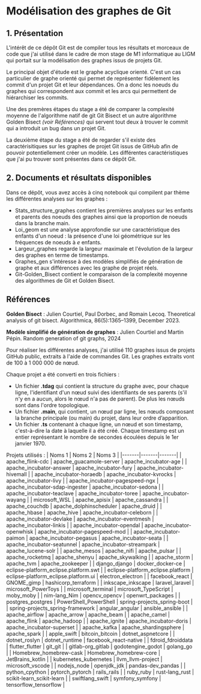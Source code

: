 # Modélisation des graphes de Git

## 1. Présentation

L'intérêt de ce dépôt Git est de compiler tous les résultats et morceaux de code que j'ai utilisé dans le cadre de mon stage de M1 informatique au LIGM qui portait sur la modélisation des graphes issus de projets Git.

Le principal objet d'étude est le graphe acyclique orienté. C'est un cas particulier de graphe orienté qui permet de représenter fidèlement les commit d'un projet Git et leur dépendances. On a donc les noeuds du graphes qui correspondent aux commit et les arcs qui permettent de hiérarchiser les commits.

Une des premères étapes du stage a été de comparer la complexité moyenne de l'algorithme natif de git Git Bisect et un autre algorithme Golden Bisect *(voir Références)* qui servent tout deux à trouver le commit qui a introduit un bug dans un projet Git.

La deuxième étape du stage a été de regarder s'il existe des caractérisitiques sur les graphes de projet Git issus de GitHub afin de pouvoir potentiellement créer un modèle. Les différentes caractéristiques que j'ai pu trouver sont présentes dans ce dépôt Git.

## 2. Documents et résultats disponibles

Dans ce dépôt, vous avez accès à cinq notebook qui compilent par thème les différentes analyses sur les graphes :
- Stats_structure_graphes contient les premières analyses sur les enfants et parents des noeuds des graphes ainsi que la proportion de noeuds dans la branche main.
- Loi_geom est une analyse approfondie sur une caractéristique des enfants d'un noeud : la présence d'une loi géométrique sur les fréquences de noeuds à $e$ enfants.
- Largeur_graphes regarde la largeur maximale et l'évolution de la largeur des graphes en terme de timestamps.
- Graphes_gen s'intéresse à des modèles simplifiés de génération de graphe et aux différences avec les graphe de projet réels.
- Git-Golden_Bisect contient le comparaison de la complexité moyenne des algorithmes de Git et Golden Bisect.

## Références

**Golden Bisect** :
Julien Courtiel, Paul Dorbec, and Romain Lecoq. Theoretical analysis of git bisect. Algorithmica,
86(5):1365–1399, December 2023.

**Modèle simplifié de génération de graphes** : Julien Courtiel and Martin Pépin. Random generation of git graphs, 2024

Pour réaliser les différentes analyses, j'ai utilisé  110 graphes issus de projets GitHub public, extraits à l'aide de commandes Git. Les graphes extraits vont de 100 à 1 000 000 de nœud. 

Chaque projet a été converti en trois fichiers :
- Un fichier **.tdag** qui contient la structure du graphe avec, pour chaque ligne, l'identifiant d'un nœud suivi des identifiants de ses parents (s'il n'y en a aucun, alors le nœud n'a pas de parent). De plus les nœuds sont dans l'ordre topologique.
- Un fichier **.main**, qui contient, un nœud par ligne, les nœuds composant la branche principale (ou main) du projet, dans leur ordre d’apparition.
- Un fichier **.ts** contenant à chaque ligne, un nœud et son timestamp, c'est-à-dire la date à laquelle il a été créé. Chaque timestamp est un entier représentant le nombre de secondes écoulées depuis le 1er janvier 1970.

Projets utilisés : 
| Noms 1 | Noms 2 | Noms 3 |
|-------|-------|-------|
| apache_flink-cdc | apache_guacamole-server | apache_incubator-age |
| apache_incubator-answer | apache_incubator-fury | apache_incubator-hivemall |
| apache_incubator-horaedb | apache_incubator-kvrocks | apache_incubator-livy |
| apache_incubator-pagespeed-ngx | apache_incubator-sdap-ingester | apache_incubator-sedona |
| apache_incubator-teaclave | apache_incubator-toree | apache_incubator-wayang |
| microsoft_WSL | apache_apisix | apache_cassandra |
| apache_couchdb | apache_dolphinscheduler | apache_druid |
| apache_hbase | apache_hive | apache_incubator-celeborn |
| apache_incubator-devlake | apache_incubator-eventmesh | apache_incubator-linkis |
| apache_incubator-opendal | apache_incubator-openwhisk | apache_incubator-pagespeed-mod |
| apache_incubator-paimon | apache_incubator-pegasus | apache_incubator-seata |
| apache_incubator-seatunnel | apache_incubator-streampark | apache_lucene-solr |
| apache_mesos | apache_nifi | apache_pulsar |
| apache_rocketmq | apache_shenyu | apache_skywalking |
| apache_storm | apache_tvm | apache_zookeeper |
| django_django | docker_docker-ce | eclipse-platform_eclipse.platform.swt |
| eclipse-platform_eclipse.platform | eclipse-platform_eclipse.platform.ui | electron_electron |
| facebook_react | GNOME_gimp | hashicorp_terraform |
| inkscape_inkscape | laravel_laravel | microsoft_PowerToys |
| microsoft_terminal | microsoft_TypeScript | moby_moby |
| nim-lang_Nim | opencv_opencv | openwrt_packages |
| postgres_postgres | PowerShell_PowerShell | spring-projects_spring-boot |
| spring-projects_spring-framework | angular_angular | ansible_ansible |
| apache_airflow | apache_arrow | apache_beam |
| apache_camel | apache_flink | apache_hadoop |
| apache_ignite | apache_incubator-doris | apache_incubator-superset |
| apache_kafka | apache_shardingsphere | apache_spark |
| apple_swift | bitcoin_bitcoin | dotnet_aspnetcore |
| dotnet_roslyn | dotnet_runtime | facebook_react-native |
| fdroid_fdroiddata | flutter_flutter | git_git |
| gitlab-org_gitlab | godotengine_godot | golang_go |
| Homebrew_homebrew-cask | Homebrew_homebrew-core | JetBrains_kotlin |
| kubernetes_kubernetes | llvm_llvm-project | microsoft_vscode |
| nodejs_node | openjdk_jdk | pandas-dev_pandas |
| python_cpython | pytorch_pytorch | rails_rails |
| ruby_ruby | rust-lang_rust | scikit-learn_scikit-learn |
| swiftlang_swift | symfony_symfony | tensorflow_tensorflow |